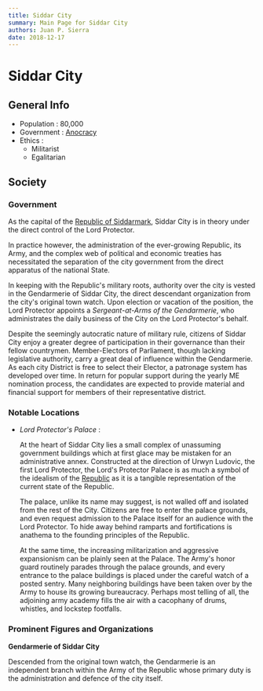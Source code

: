 ```yaml
---
title: Siddar City
summary: Main Page for Siddar City
authors: Juan P. Sierra
date: 2018-12-17
---
```


# Siddar City

## General Info

- Population : 80,000
- Government : [Anocracy](https://en.wikipedia.org/wiki/Anocracy)
- Ethics :
    - Militarist
    - Egalitarian

## Society

### Government

As the capital of the [Republic of Siddarmark][], Siddar City is in theory under the direct control of the Lord Protector.

In practice however, the administration of the ever-growing Republic, its Army, and the complex web of political and economic treaties has necessitated the separation of the city government from the direct apparatus of the national State.

In keeping with the Republic's military roots, authority over the city is vested in the Gendarmerie of Siddar City, the direct descendant organization from the city's original town watch. Upon election or vacation of the position, the Lord Protector appoints a *Sergeant-at-Arms of the Gendarmerie*, who administrates the daily business of the City on the Lord Protector's behalf.

Despite the seemingly autocratic nature of military rule, citizens of Siddar City enjoy a greater degree of participation in their governance than their fellow countrymen. Member-Electors of Parliament, though lacking legislative authority, carry a great deal of influence within the Gendarmerie. As each city District is free to select their Elector, a patronage system has developed over time. In return for popular support during the yearly ME nomination process, the candidates are expected to provide material and financial support for members of their representative district.

### Notable Locations

- *Lord Protector's Palace* :

    At the heart of Siddar City lies a small complex of unassuming government buildings which at first glace may be mistaken for an administrative annex. Constructed at the direction of Urwyn Ludovic, the first Lord Protector, the Lord's Protector Palace is as much a symbol of the idealism of the [Republic][Republic of Siddarmark] as it is a tangible representation of the current state of the Republic.
    
    The palace, unlike its name may suggest, is not walled off and isolated from the rest of the City. Citizens are free to enter the palace grounds, and even request admission to the Palace itself for an audience with the Lord Protector. To hide away behind ramparts and fortifications is anathema to the founding principles of the Republic.
    
    At the same time, the increasing militarization and aggressive expansionism can be plainly seen at the Palace. The Army's honor guard routinely parades through the palace grounds, and every entrance to the palace buildings is placed under the careful watch of a posted sentry. Many neighboring buildings have been taken over by the Army to house its growing bureaucracy. Perhaps most telling of all, the adjoining army academy fills the air with a cacophany of drums, whistles, and lockstep footfalls.
    


### Prominent Figures and Organizations

**Gendarmerie of Siddar City**

Descended from the original town watch, the Gendarmerie is an independent branch within the Army of the Republic whose primary duty is the administration and defence of the city itself.





[Republic of Siddarmark]: Republic.md (Republic of Siddarmark)
[Siddar City]: SiddarCity.md (Siddar City)